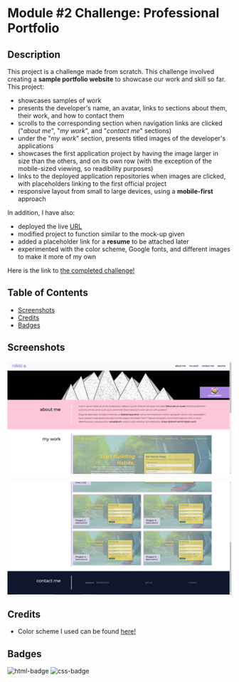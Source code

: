 # Module #2 Challenge: Professional Portfolio

## Description

This project is a challenge made from scratch. This challenge involved creating a **sample portfolio website** to showcase our work and skill so far. This project:

* showcases samples of work
* presents the developer's name, an avatar, links to sections about them, their work, and how to contact them
* scrolls to the corresponding section when navigation links are clicked ("*about me*", "*my work*", and "*contact me*" sections)
* under the "*my work*" section, presents titled images of the developer's applications
* showcases the first application project by having the image larger in size than the others, and on its own row (with the exception of the mobile-sized viewing, so readibility purposes)
* links to the deployed application repositories when images are clicked, with placeholders linking to the first official project
* responsive layout from small to large devices, using a **mobile-first** approach

In addition, I have also:

* deployed the live [URL](https://desguerra.github.io/professional-portfolio-example/)
* modified project to function similar to the mock-up given
* added a placeholder link for a **resume** to be attached later
* experimented with the color scheme, Google fonts, and different images to make it more of my own

Here is the link to [the completed challenge!](https://desguerra.github.io/professional-portfolio-example/)


## Table of Contents

* [Screenshots](#screenshots)
* [Credits](#credits)
* [Badges](#badges)


## Screenshots

![screenshot 1 of project](assets/images/SS1.PNG)

![screenshot 2 of project](assets/images/SS2.PNG)


## Credits

* Color scheme I used can be found [here!](https://www.happyhues.co/)


## Badges

![html-badge](https://img.shields.io/badge/HTML-54.1%25-blueviolet)
![css-badge](https://img.shields.io/badge/CSS-45.9%25-ff69b4)

